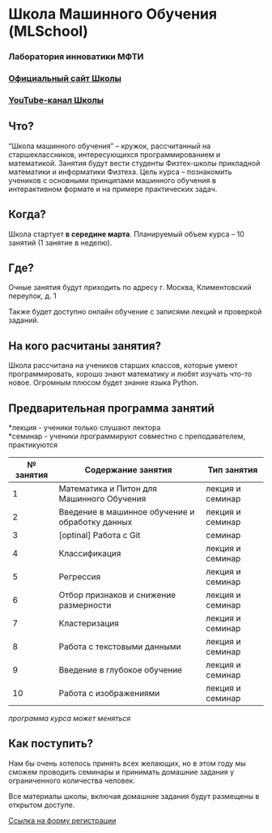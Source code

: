 # Школа Машинного Обучения (MLSchool)
### Лаборатория инноватики МФТИ

### [Официальный сайт Школы](https://miptmlschool.github.io/)

### [YouTube-канал Школы](https://www.youtube.com/channel/UCFTNoZYjkg-3LZTHrHfV1nQ)

## Что?

“Школа машинного обучения” – кружок, рассчитанный на старшеклассников, интересующихся программированием и математикой. Занятия будут вести студенты Физтех-школы прикладной математики и информатики Физтеха. Цель курса – познакомить учеников с основными принципами машинного обучения в интерактивном формате и на примере практических задач.

## Когда?

Школа стартует **в середине марта**. Планируемый объем курса – 10 занятий (1 занятие в неделю).

## Где?

Очные занятия будут приходить по адресу г. Москва, Климентовский переулок, д. 1  

Также будет доступно онлайн обучение с записями лекций и проверкой заданий.

## На кого расчитаны занятия?

Школа рассчитана на учеников старших классов, которые умеют программировать, хорошо знают математику и любят изучать что-то новое. Огромным плюсом будет знание языка Python.

## Предварительная программа занятий

*лекция - ученики только слушают лектора  
*семинар - ученики программируют совместно с преподавателем, практикуются

|№ занятия|Содержание занятия|Тип занятия|
|---------|------------------|-----------|
|1| Математика и Питон для Машинного Обучения | лекция и семинар |
|2| Введение в машинное обучение и обработку данных | лекция и семинар |  
|3| [optinal] Работа с Git | семинар |
|4| Классификация | лекция и семинар |
|5| Регрессия | лекция и семинар |
|6| Отбор признаков и снижение размерности | лекция и семинар |
|7| Кластеризация |  лекция и семинар |
|8| Работа с текстовыми данными | лекция и семинар |
|9| Введение в глубокое обучение | лекция и семинар |
|10| Работа с изображениями | лекция и семинар |

*программа курса может меняться*

## Как поступить?

Нам бы очень хотелось принять всех желающих, но в этом году мы сможем проводить семинары и принимать домашние задания у ограниченного количества человек.

Все материалы школы, включая домашние задания будут размещены в открытом доступе.

[Cсылка на форму регистрации](https://docs.google.com/forms/d/e/1FAIpQLSd4CL0YunK9sY0fnHD1hBaf4Djy9o6lWL6klC72Fu16mz64OQ/viewform)
